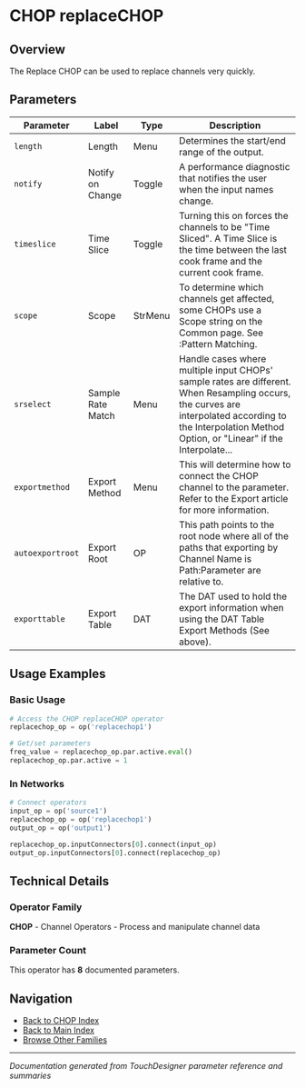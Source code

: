 # CHOP replaceCHOP

## Overview

The Replace CHOP can be used to replace channels very quickly.

## Parameters

| Parameter | Label | Type | Description |
|-----------|-------|------|-------------|
| `length` | Length | Menu | Determines the start/end range of the output. |
| `notify` | Notify on Change | Toggle | A performance diagnostic that notifies the user when the input names change. |
| `timeslice` | Time Slice | Toggle | Turning this on forces the channels to be "Time Sliced".  A Time Slice is the time between the last cook frame and the current cook frame. |
| `scope` | Scope | StrMenu | To determine which channels get affected, some CHOPs use a Scope string on the Common page. See :Pattern Matching. |
| `srselect` | Sample Rate Match | Menu | Handle cases where multiple input CHOPs' sample rates are different. When Resampling occurs, the curves are interpolated according to the Interpolation Method Option, or "Linear" if the Interpolate... |
| `exportmethod` | Export Method | Menu | This will determine how to connect the CHOP channel to the parameter. Refer to the Export article for more information. |
| `autoexportroot` | Export Root | OP | This path points to the root node where all of the paths that exporting by Channel Name is Path:Parameter are relative to. |
| `exporttable` | Export Table | DAT | The DAT used to hold the export information when using the DAT Table Export Methods (See above). |

## Usage Examples

### Basic Usage

```python
# Access the CHOP replaceCHOP operator
replacechop_op = op('replacechop1')

# Get/set parameters
freq_value = replacechop_op.par.active.eval()
replacechop_op.par.active = 1
```

### In Networks

```python
# Connect operators
input_op = op('source1')
replacechop_op = op('replacechop1')
output_op = op('output1')

replacechop_op.inputConnectors[0].connect(input_op)
output_op.inputConnectors[0].connect(replacechop_op)
```

## Technical Details

### Operator Family

**CHOP** - Channel Operators - Process and manipulate channel data

### Parameter Count

This operator has **8** documented parameters.

## Navigation

- [Back to CHOP Index](../CHOP/CHOP_INDEX.md)
- [Back to Main Index](../OPERATORS_INDEX.md)
- [Browse Other Families](../OPERATORS_INDEX.md#quick-navigation)

---
*Documentation generated from TouchDesigner parameter reference and summaries*
